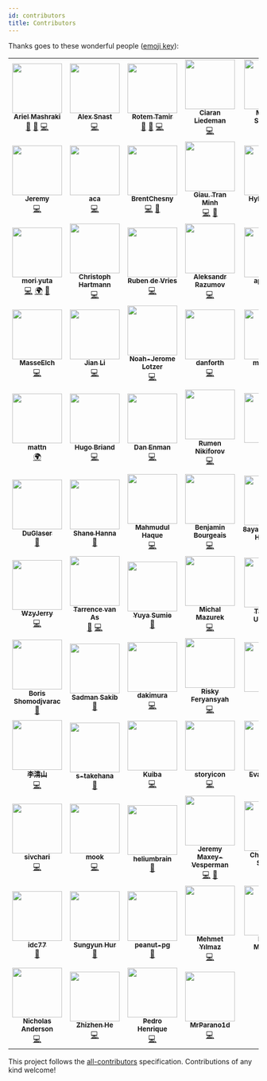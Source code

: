 ```yaml
---
id: contributors
title: Contributors
---
```


Thanks goes to these wonderful people ([emoji key](https://allcontributors.org/docs/en/emoji-key)):

<!-- ALL-CONTRIBUTORS-LIST:START - Do not remove or modify this section -->
<!-- prettier-ignore-start -->
<!-- markdownlint-disable -->
<table>
  <tr>
    <td align="center"><a href="https://github.com/a8m"><img src="https://avatars.githubusercontent.com/u/7413593?v=4?s=100" width="100px;" alt=""/><br /><sub><b>Ariel Mashraki</b></sub></a><br /><a href="#maintenance-a8m" title="Maintenance">🚧</a> <a href="https://github.com/ent/ent/commits?author=a8m" title="Documentation">📖</a> <a href="https://github.com/ent/ent/commits?author=a8m" title="Code">💻</a></td>
    <td align="center"><a href="https://github.com/alexsn"><img src="https://avatars.githubusercontent.com/u/987019?v=4?s=100" width="100px;" alt=""/><br /><sub><b>Alex Snast</b></sub></a><br /><a href="https://github.com/ent/ent/commits?author=alexsn" title="Code">💻</a></td>
    <td align="center"><a href="https://rotemtam.com/"><img src="https://avatars.githubusercontent.com/u/1522681?v=4?s=100" width="100px;" alt=""/><br /><sub><b>Rotem Tamir</b></sub></a><br /><a href="#maintenance-rotemtam" title="Maintenance">🚧</a> <a href="https://github.com/ent/ent/commits?author=rotemtam" title="Documentation">📖</a> <a href="https://github.com/ent/ent/commits?author=rotemtam" title="Code">💻</a></td>
    <td align="center"><a href="https://github.com/cliedeman"><img src="https://avatars.githubusercontent.com/u/3578740?v=4?s=100" width="100px;" alt=""/><br /><sub><b>Ciaran Liedeman</b></sub></a><br /><a href="https://github.com/ent/ent/commits?author=cliedeman" title="Code">💻</a></td>
    <td align="center"><a href="https://www.marwan.io/"><img src="https://avatars.githubusercontent.com/u/16294261?v=4?s=100" width="100px;" alt=""/><br /><sub><b>Marwan Sulaiman</b></sub></a><br /><a href="https://github.com/ent/ent/commits?author=marwan-at-work" title="Code">💻</a></td>
    <td align="center"><a href="https://nathaniel.peiffer.com.au/"><img src="https://avatars.githubusercontent.com/u/8946502?v=4?s=100" width="100px;" alt=""/><br /><sub><b>Nathaniel Peiffer</b></sub></a><br /><a href="https://github.com/ent/ent/commits?author=napei" title="Code">💻</a></td>
    <td align="center"><a href="https://github.com/tmc"><img src="https://avatars.githubusercontent.com/u/3977?v=4?s=100" width="100px;" alt=""/><br /><sub><b>Travis Cline</b></sub></a><br /><a href="https://github.com/ent/ent/commits?author=tmc" title="Code">💻</a></td>
  </tr>
  <tr>
    <td align="center"><a href="https://cloudsjhan.github.io/"><img src="https://avatars.githubusercontent.com/u/7600925?v=4?s=100" width="100px;" alt=""/><br /><sub><b>Jeremy</b></sub></a><br /><a href="https://github.com/ent/ent/commits?author=hantmac" title="Code">💻</a></td>
    <td align="center"><a href="https://github.com/aca"><img src="https://avatars.githubusercontent.com/u/50316549?v=4?s=100" width="100px;" alt=""/><br /><sub><b>aca</b></sub></a><br /><a href="https://github.com/ent/ent/commits?author=aca" title="Code">💻</a></td>
    <td align="center"><a href="https://github.com/BrentChesny"><img src="https://avatars.githubusercontent.com/u/1449435?v=4?s=100" width="100px;" alt=""/><br /><sub><b>BrentChesny</b></sub></a><br /><a href="https://github.com/ent/ent/commits?author=BrentChesny" title="Code">💻</a> <a href="https://github.com/ent/ent/commits?author=BrentChesny" title="Documentation">📖</a></td>
    <td align="center"><a href="https://github.com/giautm"><img src="https://avatars.githubusercontent.com/u/12751435?v=4?s=100" width="100px;" alt=""/><br /><sub><b>Giau. Tran Minh</b></sub></a><br /><a href="https://github.com/ent/ent/commits?author=giautm" title="Code">💻</a> <a href="https://github.com/ent/ent/pulls?q=is%3Apr+reviewed-by%3Agiautm" title="Reviewed Pull Requests">👀</a></td>
    <td align="center"><a href="https://htdvisser.dev/"><img src="https://avatars.githubusercontent.com/u/181308?v=4?s=100" width="100px;" alt=""/><br /><sub><b>Hylke Visser</b></sub></a><br /><a href="https://github.com/ent/ent/commits?author=htdvisser" title="Code">💻</a></td>
    <td align="center"><a href="https://github.com/kerbelp"><img src="https://avatars.githubusercontent.com/u/3934990?v=4?s=100" width="100px;" alt=""/><br /><sub><b>Pavel Kerbel</b></sub></a><br /><a href="https://github.com/ent/ent/commits?author=kerbelp" title="Code">💻</a></td>
    <td align="center"><a href="https://github.com/day-dreams"><img src="https://avatars.githubusercontent.com/u/24593904?v=4?s=100" width="100px;" alt=""/><br /><sub><b>zhangnan</b></sub></a><br /><a href="https://github.com/ent/ent/commits?author=day-dreams" title="Code">💻</a></td>
  </tr>
  <tr>
    <td align="center"><a href="https://github.com/uta-mori"><img src="https://avatars.githubusercontent.com/u/59682979?v=4?s=100" width="100px;" alt=""/><br /><sub><b>mori yuta</b></sub></a><br /><a href="https://github.com/ent/ent/commits?author=uta-mori" title="Code">💻</a> <a href="#translation-uta-mori" title="Translation">🌍</a> <a href="https://github.com/ent/ent/pulls?q=is%3Apr+reviewed-by%3Auta-mori" title="Reviewed Pull Requests">👀</a></td>
    <td align="center"><a href="http://lollyrock.com/"><img src="https://avatars.githubusercontent.com/u/1178413?v=4?s=100" width="100px;" alt=""/><br /><sub><b>Christoph Hartmann</b></sub></a><br /><a href="https://github.com/ent/ent/commits?author=chris-rock" title="Code">💻</a></td>
    <td align="center"><a href="https://github.com/rubensayshi"><img src="https://avatars.githubusercontent.com/u/649160?v=4?s=100" width="100px;" alt=""/><br /><sub><b>Ruben de Vries</b></sub></a><br /><a href="https://github.com/ent/ent/commits?author=rubensayshi" title="Code">💻</a></td>
    <td align="center"><a href="https://keybase.io/ernado"><img src="https://avatars.githubusercontent.com/u/866677?v=4?s=100" width="100px;" alt=""/><br /><sub><b>Aleksandr Razumov</b></sub></a><br /><a href="https://github.com/ent/ent/commits?author=ernado" title="Code">💻</a></td>
    <td align="center"><a href="https://github.com/apbuteau"><img src="https://avatars.githubusercontent.com/u/6796073?v=4?s=100" width="100px;" alt=""/><br /><sub><b>apbuteau</b></sub></a><br /><a href="https://github.com/ent/ent/commits?author=apbuteau" title="Code">💻</a></td>
    <td align="center"><a href="https://github.com/ichord"><img src="https://avatars.githubusercontent.com/u/1324791?v=4?s=100" width="100px;" alt=""/><br /><sub><b>Harold.Luo</b></sub></a><br /><a href="https://github.com/ent/ent/commits?author=ichord" title="Code">💻</a></td>
    <td align="center"><a href="https://github.com/idoshveki"><img src="https://avatars.githubusercontent.com/u/11615669?v=4?s=100" width="100px;" alt=""/><br /><sub><b>ido shveki</b></sub></a><br /><a href="https://github.com/ent/ent/commits?author=idoshveki" title="Code">💻</a></td>
  </tr>
  <tr>
    <td align="center"><a href="https://github.com/masseelch"><img src="https://avatars.githubusercontent.com/u/12862103?v=4?s=100" width="100px;" alt=""/><br /><sub><b>MasseElch</b></sub></a><br /><a href="https://github.com/ent/ent/commits?author=masseelch" title="Code">💻</a></td>
    <td align="center"><a href="https://github.com/kidlj"><img src="https://avatars.githubusercontent.com/u/300616?v=4?s=100" width="100px;" alt=""/><br /><sub><b>Jian Li</b></sub></a><br /><a href="https://github.com/ent/ent/commits?author=kidlj" title="Code">💻</a></td>
    <td align="center"><a href="https://noah.je/"><img src="https://avatars.githubusercontent.com/u/5778728?v=4?s=100" width="100px;" alt=""/><br /><sub><b>Noah-Jerome Lotzer</b></sub></a><br /><a href="https://github.com/ent/ent/commits?author=nolotz" title="Code">💻</a></td>
    <td align="center"><a href="https://github.com/danf0rth"><img src="https://avatars.githubusercontent.com/u/14220891?v=4?s=100" width="100px;" alt=""/><br /><sub><b>danforth</b></sub></a><br /><a href="https://github.com/ent/ent/commits?author=danf0rth" title="Code">💻</a></td>
    <td align="center"><a href="https://github.com/maxiloEmmmm"><img src="https://avatars.githubusercontent.com/u/16779121?v=4?s=100" width="100px;" alt=""/><br /><sub><b>maxilozoz</b></sub></a><br /><a href="https://github.com/ent/ent/commits?author=maxiloEmmmm" title="Code">💻</a></td>
    <td align="center"><a href="https://gist.github.com/zzwx"><img src="https://avatars.githubusercontent.com/u/8169082?v=4?s=100" width="100px;" alt=""/><br /><sub><b>zzwx</b></sub></a><br /><a href="https://github.com/ent/ent/commits?author=zzwx" title="Code">💻</a></td>
    <td align="center"><a href="https://github.com/ix64"><img src="https://avatars.githubusercontent.com/u/13902388?v=4?s=100" width="100px;" alt=""/><br /><sub><b>MengYX</b></sub></a><br /><a href="#translation-ix64" title="Translation">🌍</a></td>
  </tr>
  <tr>
    <td align="center"><a href="https://mattn.kaoriya.net/"><img src="https://avatars.githubusercontent.com/u/10111?v=4?s=100" width="100px;" alt=""/><br /><sub><b>mattn</b></sub></a><br /><a href="#translation-mattn" title="Translation">🌍</a></td>
    <td align="center"><a href="https://github.com/Bladrak"><img src="https://avatars.githubusercontent.com/u/1321977?v=4?s=100" width="100px;" alt=""/><br /><sub><b>Hugo Briand</b></sub></a><br /><a href="https://github.com/ent/ent/commits?author=Bladrak" title="Code">💻</a></td>
    <td align="center"><a href="https://danielenman.com/"><img src="https://avatars.githubusercontent.com/u/432487?v=4?s=100" width="100px;" alt=""/><br /><sub><b>Dan Enman</b></sub></a><br /><a href="https://github.com/ent/ent/commits?author=enmand" title="Code">💻</a></td>
    <td align="center"><a href="http://www.l2junity.org/"><img src="https://avatars.githubusercontent.com/u/2185291?v=4?s=100" width="100px;" alt=""/><br /><sub><b>Rumen Nikiforov</b></sub></a><br /><a href="https://github.com/ent/ent/commits?author=UnAfraid" title="Code">💻</a></td>
    <td align="center"><a href="https://wener.me"><img src="https://avatars.githubusercontent.com/u/1777211?v=4?s=100" width="100px;" alt=""/><br /><sub><b>陈杨文</b></sub></a><br /><a href="https://github.com/ent/ent/commits?author=wenerme" title="Code">💻</a></td>
    <td align="center"><a href="https://djwong.net"><img src="https://avatars.githubusercontent.com/u/1635441?v=4?s=100" width="100px;" alt=""/><br /><sub><b>Qiaosen (Joeson) Huang</b></sub></a><br /><a href="https://github.com/ent/ent/issues?q=author%3Ajoesonw" title="Bug reports">🐛</a></td>
    <td align="center"><a href="https://github.com/davebehr1"><img src="https://avatars.githubusercontent.com/u/16716239?v=4?s=100" width="100px;" alt=""/><br /><sub><b>AlonDavidBehr</b></sub></a><br /><a href="https://github.com/ent/ent/commits?author=davebehr1" title="Code">💻</a> <a href="https://github.com/ent/ent/pulls?q=is%3Apr+reviewed-by%3Adavebehr1" title="Reviewed Pull Requests">👀</a></td>
  </tr>
  <tr>
    <td align="center"><a href="http://duglaser.dev"><img src="https://avatars.githubusercontent.com/u/50506482?v=4?s=100" width="100px;" alt=""/><br /><sub><b>DuGlaser</b></sub></a><br /><a href="https://github.com/ent/ent/commits?author=DuGlaser" title="Documentation">📖</a></td>
    <td align="center"><a href="https://github.com/shanna"><img src="https://avatars.githubusercontent.com/u/28489?v=4?s=100" width="100px;" alt=""/><br /><sub><b>Shane Hanna</b></sub></a><br /><a href="https://github.com/ent/ent/commits?author=shanna" title="Documentation">📖</a></td>
    <td align="center"><a href="https://www.linkedin.com/in/mahmud2011"><img src="https://avatars.githubusercontent.com/u/5278142?v=4?s=100" width="100px;" alt=""/><br /><sub><b>Mahmudul Haque</b></sub></a><br /><a href="https://github.com/ent/ent/commits?author=mahmud2011" title="Code">💻</a></td>
    <td align="center"><a href="http://blog.scaleprocess.net"><img src="https://avatars.githubusercontent.com/u/862607?v=4?s=100" width="100px;" alt=""/><br /><sub><b>Benjamin Bourgeais</b></sub></a><br /><a href="https://github.com/ent/ent/commits?author=sywesk" title="Code">💻</a></td>
    <td align="center"><a href="https://about.8ay.ac/"><img src="https://avatars.githubusercontent.com/u/29266382?v=4?s=100" width="100px;" alt=""/><br /><sub><b>8ayac(Yoshinori Hayashi)</b></sub></a><br /><a href="https://github.com/ent/ent/commits?author=8ayac" title="Documentation">📖</a></td>
    <td align="center"><a href="https://github.com/y-yagi"><img src="https://avatars.githubusercontent.com/u/987638?v=4?s=100" width="100px;" alt=""/><br /><sub><b>y-yagi</b></sub></a><br /><a href="https://github.com/ent/ent/commits?author=y-yagi" title="Documentation">📖</a></td>
    <td align="center"><a href="https://github.com/Sacro"><img src="https://avatars.githubusercontent.com/u/2659869?v=4?s=100" width="100px;" alt=""/><br /><sub><b>Ben Woodward</b></sub></a><br /><a href="https://github.com/ent/ent/commits?author=Sacro" title="Code">💻</a></td>
  </tr>
  <tr>
    <td align="center"><a href="https://github.com/wzyjerry"><img src="https://avatars.githubusercontent.com/u/11435169?v=4?s=100" width="100px;" alt=""/><br /><sub><b>WzyJerry</b></sub></a><br /><a href="https://github.com/ent/ent/commits?author=wzyjerry" title="Code">💻</a></td>
    <td align="center"><a href="https://github.com/tarrencev"><img src="https://avatars.githubusercontent.com/u/4740651?v=4?s=100" width="100px;" alt=""/><br /><sub><b>Tarrence van As</b></sub></a><br /><a href="https://github.com/ent/ent/commits?author=tarrencev" title="Documentation">📖</a> <a href="https://github.com/ent/ent/commits?author=tarrencev" title="Code">💻</a></td>
    <td align="center"><a href="https://mo7ka.com"><img src="https://avatars.githubusercontent.com/u/32859963?v=4?s=100" width="100px;" alt=""/><br /><sub><b>Yuya Sumie</b></sub></a><br /><a href="https://github.com/ent/ent/commits?author=MONAKA0721" title="Documentation">📖</a></td>
    <td align="center"><a href="http://jasminek.net"><img src="https://avatars.githubusercontent.com/u/7853732?v=4?s=100" width="100px;" alt=""/><br /><sub><b>Michal Mazurek</b></sub></a><br /><a href="https://github.com/ent/ent/commits?author=akfaew" title="Code">💻</a></td>
    <td align="center"><a href="https://github.com/nmemoto"><img src="https://avatars.githubusercontent.com/u/1522332?v=4?s=100" width="100px;" alt=""/><br /><sub><b>Takafumi Umemoto</b></sub></a><br /><a href="https://github.com/ent/ent/commits?author=nmemoto" title="Documentation">📖</a></td>
    <td align="center"><a href="http://www.linkedin.com/in/khadija-sidhpuri-87709316a"><img src="https://avatars.githubusercontent.com/u/59063821?v=4?s=100" width="100px;" alt=""/><br /><sub><b>Khadija Sidhpuri</b></sub></a><br /><a href="https://github.com/ent/ent/commits?author=squarebat" title="Code">💻</a></td>
    <td align="center"><a href="https://github.com/neel229"><img src="https://avatars.githubusercontent.com/u/53475167?v=4?s=100" width="100px;" alt=""/><br /><sub><b>Neel Modi</b></sub></a><br /><a href="https://github.com/ent/ent/commits?author=neel229" title="Code">💻</a></td>
  </tr>
  <tr>
    <td align="center"><a href="https://ie.linkedin.com/in/boris-shomodjvarac-51970879"><img src="https://avatars.githubusercontent.com/u/304768?v=4?s=100" width="100px;" alt=""/><br /><sub><b>Boris Shomodjvarac</b></sub></a><br /><a href="https://github.com/ent/ent/commits?author=shomodj" title="Documentation">📖</a></td>
    <td align="center"><a href="https://github.com/sadmansakib"><img src="https://avatars.githubusercontent.com/u/17023844?v=4?s=100" width="100px;" alt=""/><br /><sub><b>Sadman Sakib</b></sub></a><br /><a href="https://github.com/ent/ent/commits?author=sadmansakib" title="Documentation">📖</a></td>
    <td align="center"><a href="https://github.com/dakimura"><img src="https://avatars.githubusercontent.com/u/34202807?v=4?s=100" width="100px;" alt=""/><br /><sub><b>dakimura</b></sub></a><br /><a href="https://github.com/ent/ent/commits?author=dakimura" title="Code">💻</a></td>
    <td align="center"><a href="https://github.com/RiskyFeryansyahP"><img src="https://avatars.githubusercontent.com/u/36788585?v=4?s=100" width="100px;" alt=""/><br /><sub><b>Risky Feryansyah</b></sub></a><br /><a href="https://github.com/ent/ent/commits?author=RiskyFeryansyahP" title="Code">💻</a></td>
    <td align="center"><a href="https://github.com/seiichi1101"><img src="https://avatars.githubusercontent.com/u/20941952?v=4?s=100" width="100px;" alt=""/><br /><sub><b>seiichi </b></sub></a><br /><a href="https://github.com/ent/ent/commits?author=seiichi1101" title="Code">💻</a></td>
    <td align="center"><a href="https://orijtech.com/"><img src="https://avatars.githubusercontent.com/u/4898263?v=4?s=100" width="100px;" alt=""/><br /><sub><b>Emmanuel T Odeke</b></sub></a><br /><a href="https://github.com/ent/ent/commits?author=odeke-em" title="Code">💻</a></td>
    <td align="center"><a href="https://isoppp.com"><img src="https://avatars.githubusercontent.com/u/16318727?v=4?s=100" width="100px;" alt=""/><br /><sub><b>Hiroki Isogai</b></sub></a><br /><a href="https://github.com/ent/ent/commits?author=isoppp" title="Documentation">📖</a></td>
  </tr>
  <tr>
    <td align="center"><a href="https://github.com/tsingsun"><img src="https://avatars.githubusercontent.com/u/5848549?v=4?s=100" width="100px;" alt=""/><br /><sub><b>李清山</b></sub></a><br /><a href="https://github.com/ent/ent/commits?author=tsingsun" title="Code">💻</a></td>
    <td align="center"><a href="https://github.com/s-takehana"><img src="https://avatars.githubusercontent.com/u/3423547?v=4?s=100" width="100px;" alt=""/><br /><sub><b>s-takehana</b></sub></a><br /><a href="https://github.com/ent/ent/commits?author=s-takehana" title="Documentation">📖</a></td>
    <td align="center"><a href="https://github.com/EndlessIdea"><img src="https://avatars.githubusercontent.com/u/1527796?v=4?s=100" width="100px;" alt=""/><br /><sub><b>Kuiba</b></sub></a><br /><a href="https://github.com/ent/ent/commits?author=EndlessIdea" title="Code">💻</a></td>
    <td align="center"><a href="https://github.com/storyicon"><img src="https://avatars.githubusercontent.com/u/29772821?v=4?s=100" width="100px;" alt=""/><br /><sub><b>storyicon</b></sub></a><br /><a href="https://github.com/ent/ent/commits?author=storyicon" title="Code">💻</a></td>
    <td align="center"><a href="https://github.com/evanlurvey"><img src="https://avatars.githubusercontent.com/u/54965655?v=4?s=100" width="100px;" alt=""/><br /><sub><b>Evan Lurvey</b></sub></a><br /><a href="https://github.com/ent/ent/commits?author=evanlurvey" title="Code">💻</a></td>
    <td align="center"><a href="https://github.com/attackordie"><img src="https://avatars.githubusercontent.com/u/20145334?v=4?s=100" width="100px;" alt=""/><br /><sub><b>Brian</b></sub></a><br /><a href="https://github.com/ent/ent/commits?author=attackordie" title="Documentation">📖</a></td>
    <td align="center"><a href="http://www.thinkontrol.com"><img src="https://avatars.githubusercontent.com/u/11331554?v=4?s=100" width="100px;" alt=""/><br /><sub><b>Shen Yang</b></sub></a><br /><a href="https://github.com/ent/ent/commits?author=ThinkontrolSY" title="Code">💻</a></td>
  </tr>
  <tr>
    <td align="center"><a href="https://twitter.com/sivchari"><img src="https://avatars.githubusercontent.com/u/55221074?v=4?s=100" width="100px;" alt=""/><br /><sub><b>sivchari</b></sub></a><br /><a href="https://github.com/ent/ent/commits?author=sivchari" title="Code">💻</a></td>
    <td align="center"><a href="https://blog.mookjp.io"><img src="https://avatars.githubusercontent.com/u/1519309?v=4?s=100" width="100px;" alt=""/><br /><sub><b>mook</b></sub></a><br /><a href="https://github.com/ent/ent/commits?author=mookjp" title="Code">💻</a></td>
    <td align="center"><a href="http://www.entiros.se"><img src="https://avatars.githubusercontent.com/u/1607668?v=4?s=100" width="100px;" alt=""/><br /><sub><b>heliumbrain</b></sub></a><br /><a href="https://github.com/ent/ent/commits?author=heliumbrain" title="Documentation">📖</a></td>
    <td align="center"><a href="https://github.com/JeremyV2014"><img src="https://avatars.githubusercontent.com/u/9276415?v=4?s=100" width="100px;" alt=""/><br /><sub><b>Jeremy Maxey-Vesperman</b></sub></a><br /><a href="https://github.com/ent/ent/commits?author=JeremyV2014" title="Code">💻</a> <a href="https://github.com/ent/ent/commits?author=JeremyV2014" title="Documentation">📖</a></td>
    <td align="center"><a href="https://github.com/tankbusta"><img src="https://avatars.githubusercontent.com/u/592749?v=4?s=100" width="100px;" alt=""/><br /><sub><b>Christopher Schmitt</b></sub></a><br /><a href="https://github.com/ent/ent/commits?author=tankbusta" title="Documentation">📖</a></td>
    <td align="center"><a href="https://github.com/grevych"><img src="https://avatars.githubusercontent.com/u/3792003?v=4?s=100" width="100px;" alt=""/><br /><sub><b>Gerardo Reyes</b></sub></a><br /><a href="https://github.com/ent/ent/commits?author=grevych" title="Code">💻</a></td>
    <td align="center"><a href="https://github.com/naormatania"><img src="https://avatars.githubusercontent.com/u/6978437?v=4?s=100" width="100px;" alt=""/><br /><sub><b>Naor Matania</b></sub></a><br /><a href="https://github.com/ent/ent/commits?author=naormatania" title="Code">💻</a></td>
  </tr>
  <tr>
    <td align="center"><a href="https://github.com/idc77"><img src="https://avatars.githubusercontent.com/u/87644834?v=4?s=100" width="100px;" alt=""/><br /><sub><b>idc77</b></sub></a><br /><a href="https://github.com/ent/ent/commits?author=idc77" title="Documentation">📖</a></td>
    <td align="center"><a href="http://ethanhur.me"><img src="https://avatars.githubusercontent.com/u/8033896?v=4?s=100" width="100px;" alt=""/><br /><sub><b>Sungyun Hur</b></sub></a><br /><a href="https://github.com/ent/ent/commits?author=HurSungYun" title="Documentation">📖</a></td>
    <td align="center"><a href="https://github.com/peanut-cc"><img src="https://avatars.githubusercontent.com/u/55480838?v=4?s=100" width="100px;" alt=""/><br /><sub><b>peanut-pg</b></sub></a><br /><a href="https://github.com/ent/ent/commits?author=peanut-cc" title="Documentation">📖</a></td>
    <td align="center"><a href="https://github.com/m3hm3t"><img src="https://avatars.githubusercontent.com/u/22320354?v=4?s=100" width="100px;" alt=""/><br /><sub><b>Mehmet Yılmaz</b></sub></a><br /><a href="https://github.com/ent/ent/commits?author=m3hm3t" title="Code">💻</a></td>
    <td align="center"><a href="https://github.com/Laconty"><img src="https://avatars.githubusercontent.com/u/17760166?v=4?s=100" width="100px;" alt=""/><br /><sub><b>Roman Maklakov</b></sub></a><br /><a href="https://github.com/ent/ent/commits?author=Laconty" title="Code">💻</a></td>
    <td align="center"><a href="https://github.com/genevieve"><img src="https://avatars.githubusercontent.com/u/12158641?v=4?s=100" width="100px;" alt=""/><br /><sub><b>Genevieve</b></sub></a><br /><a href="https://github.com/ent/ent/commits?author=genevieve" title="Code">💻</a></td>
    <td align="center"><a href="https://github.com/cjraa"><img src="https://avatars.githubusercontent.com/u/62199269?v=4?s=100" width="100px;" alt=""/><br /><sub><b>Clarence</b></sub></a><br /><a href="https://github.com/ent/ent/commits?author=cjraa" title="Code">💻</a></td>
  </tr>
  <tr>
    <td align="center"><a href="https://www.linkedin.com/in/iamnande/"><img src="https://avatars.githubusercontent.com/u/7806510?v=4?s=100" width="100px;" alt=""/><br /><sub><b>Nicholas Anderson</b></sub></a><br /><a href="https://github.com/ent/ent/commits?author=iamnande" title="Code">💻</a></td>
    <td align="center"><a href="https://github.com/hezhizhen"><img src="https://avatars.githubusercontent.com/u/7611700?v=4?s=100" width="100px;" alt=""/><br /><sub><b>Zhizhen He</b></sub></a><br /><a href="https://github.com/ent/ent/commits?author=hezhizhen" title="Code">💻</a></td>
    <td align="center"><a href="https://pedro.dev.br"><img src="https://avatars.githubusercontent.com/u/1251151?v=4?s=100" width="100px;" alt=""/><br /><sub><b>Pedro Henrique</b></sub></a><br /><a href="https://github.com/ent/ent/commits?author=crossworth" title="Code">💻</a></td>
    <td align="center"><a href="https://2jp.de"><img src="https://avatars.githubusercontent.com/u/7414374?v=4?s=100" width="100px;" alt=""/><br /><sub><b>MrParano1d</b></sub></a><br /><a href="https://github.com/ent/ent/commits?author=MrParano1d" title="Code">💻</a></td>
  </tr>
</table>

<!-- markdownlint-restore -->
<!-- prettier-ignore-end -->

<!-- ALL-CONTRIBUTORS-LIST:END -->

This project follows the [all-contributors](https://github.com/all-contributors/all-contributors) specification. Contributions of any kind welcome!
